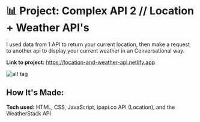 # 📊 Project: Complex API 2 // Location + Weather API's

I used data from 1 API to return your current location, then make a request to another api to display your current weather in an Conversational way.

**Link to project:** https://location-and-weather-api.netlify.app

![alt tag](https://i.imgur.com/OIDPtV0.png)

## How It's Made:

**Tech used:** HTML, CSS, JavaScript, ipapi.co API (Location), and the WeatherStack API
